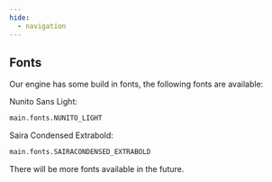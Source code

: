 ```yaml
---
hide:
  - navigation
---
```



## Fonts
Our engine has some build in fonts, the following fonts are available:

Nunito Sans Light:
```python
main.fonts.NUNITO_LIGHT
```
Saira Condensed Extrabold:
```python
main.fonts.SAIRACONDENSED_EXTRABOLD
```

There will be more fonts available in the future.
